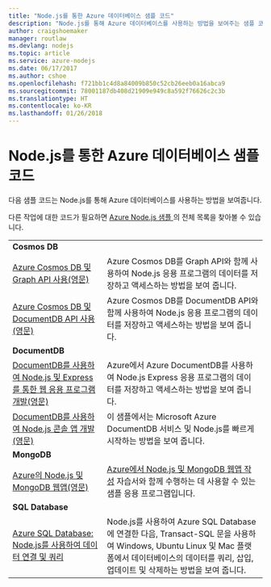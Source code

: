 ```yaml
---
title: "Node.js를 통한 Azure 데이터베이스 샘플 코드"
description: "Node.js를 통해 Azure 데이터베이스를 사용하는 방법을 보여주는 샘플 코드입니다."
author: craigshoemaker
manager: routlaw
ms.devlang: nodejs
ms.topic: article
ms.service: azure-nodejs
ms.date: 06/17/2017
ms.author: cshoe
ms.openlocfilehash: f721bb1c4d8a84009b850c52cb26eeb0a16abca9
ms.sourcegitcommit: 78001187db408d21909e949c8a592f76626c2c3b
ms.translationtype: HT
ms.contentlocale: ko-KR
ms.lasthandoff: 01/26/2018
---
```

# <a name="azure-databases-with-nodejs-code-samples"></a>Node.js를 통한 Azure 데이터베이스 샘플 코드

다음 샘플 코드는 Node.js를 통해 Azure 데이터베이스를 사용하는 방법을 보여줍니다.

다른 작업에 대한 코드가 필요하면 [Azure Node.js 샘플 ](https://azure.microsoft.com/resources/samples/?term=nodejs)의 전체 목록을 찾아볼 수 있습니다.

| | |
|---|---|
| **Cosmos DB** ||
| [Azure Cosmos DB 및 Graph API 사용(영문)](https://azure.microsoft.com/resources/samples/azure-cosmos-db-graph-nodejs-getting-started/) | Azure Cosmos DB를 Graph API와 함께 사용하여 Node.js 응용 프로그램의 데이터를 저장하고 액세스하는 방법을 보여 줍니다. |
| [Azure Cosmos DB 및 DocumentDB API 사용(영문)](https://azure.microsoft.com/resources/samples/azure-cosmos-db-documentdb-nodejs-getting-started/) | Azure Cosmos DB를 DocumentDB API와 함께 사용하여 Node.js 응용 프로그램의 데이터를 저장하고 액세스하는 방법을 보여 줍니다. |
| **DocumentDB** ||
| [DocumentDB를 사용하여 Node.js 및 Express를 통한 웹 응용 프로그램 개발(영문)](https://azure.microsoft.com/resources/samples/documentdb-node-todo-app/) | Azure에서 Azure DocumentDB를 사용하여 Node.js Express 응용 프로그램의 데이터를 저장하고 액세스하는 방법을 보여 줍니다. |
| [DocumentDB를 사용하여 Node.js 콘솔 앱 개발(영문)](https://azure.microsoft.com/resources/samples/documentdb-node-getting-started/) | 이 샘플에서는 Microsoft Azure DocumentDB 서비스 및 Node.js를 빠르게 시작하는 방법을 보여 줍니다. |
| **MongoDB** ||
| [Azure의 Node.js 및 MongoDB 웹앱(영문)](https://azure.microsoft.com/resources/samples/meanjs/) | [Azure에서 Node.js 및 MongoDB 웹앱 작성](http://docs.microsoft.com/azure/app-service-web/app-service-web-tutorial-nodejs-mongodb-app?toc=/azure/node/toc.json&bc=/azure/node/toc.json) 자습서와 함께 수행하는 데 사용할 수 있는 샘플 응용 프로그램입니다. |
| **SQL Database** ||
| [Azure SQL Database: Node.js를 사용하여 데이터 연결 및 쿼리](https://docs.microsoft.com/azure/sql-database/sql-database-connect-query-nodejs) | Node.js를 사용하여 Azure SQL Database에 연결한 다음, Transact-SQL 문을 사용하여 Windows, Ubuntu Linux 및 Mac 플랫폼에서 데이터베이스의 데이터를 쿼리, 삽입, 업데이트 및 삭제하는 방법을 보여 줍니다. |